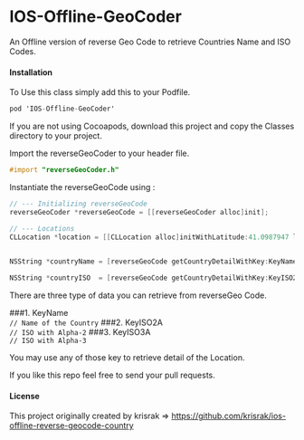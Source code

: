 IOS-Offline-GeoCoder
====================

An Offline version of reverse Geo Code to retrieve Countries Name and ISO Codes.

#### Installation

To Use this class simply add this to your Podfile.

```objective-c
pod 'IOS-Offline-GeoCoder'
```

If you are not using Cocoapods, download this project and copy the Classes directory to your project.

Import the reverseGeoCoder to your header file.

```objective-c
#import "reverseGeoCoder.h"
```

Instantiate the reverseGeoCode using : 

```objective-c
// --- Initializing reverseGeoCode
reverseGeoCoder *reverseGeoCode = [[reverseGeoCoder alloc]init];

```

```objective-c
// --- Locations
CLLocation *location = [[CLLocation alloc]initWithLatitude:41.0987947 longitude:-86.9682634];
```
```objective-c
    
NSString *countryName = [reverseGeoCode getCountryDetailWithKey:KeyName withLocation:location];

NSString *countryISO  = [reverseGeoCode getCountryDetailWithKey:KeyISO2A withLocation:location];

```

There are three type of data you can retrieve from reverseGeo Code.

###1. KeyName   
`// Name of the Country`
###2. KeyISO2A  
`// ISO with Alpha-2`
###3. KeyISO3A  
`// ISO with Alpha-3`

You may use any of those key to retrieve detail of the Location.

If you like this repo feel free to send your pull requests.



#### License 

This project originally created by 
krisrak  => https://github.com/krisrak/ios-offline-reverse-geocode-country

